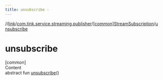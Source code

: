 ```yaml
---
title: unsubscribe -
---
```

//[link](../../index.md)/[com.tink.service.streaming.publisher](../index.md)/[[common]StreamSubscription](index.md)/[unsubscribe](unsubscribe.md)



# unsubscribe  
[common]  
Content  
abstract fun [unsubscribe](unsubscribe.md)()  



